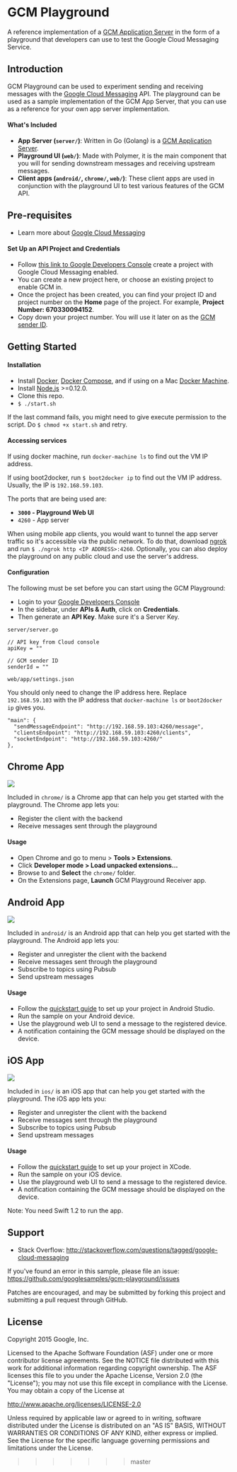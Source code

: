 GCM Playground
============

A reference implementation of a [GCM Application Server](https://developers.google.com/cloud-messaging/server#role) in the form of a playground that developers can use to test the Google Cloud Messaging Service.


Introduction
------------

GCM Playground can be used to experiment sending and receiving messages with the [Google Cloud Messaging](https://developers.google.com/cloud-messaging) API. The playground can be used as a sample implementation of the GCM App Server, that you can use as a reference for your own app server implementation.

#### What's Included

- **App Server (`server/`)**: Written in Go (Golang) is a [GCM Application Server](https://developers.google.com/cloud-messaging/server#role).
- **Playground UI (`web/`)**: Made with Polymer, it is the main component that you will for sending downstream messages and receiving upstream messages.
- **Client apps (`android/`, `chrome/`, `web/`)**: These client apps are used in conjunction with the playground UI to test various features of the GCM API.


Pre-requisites
--------------

- Learn more about [Google Cloud Messaging](https://developers.google.com/cloud-messaging/gcm)

#### Set Up an API Project and Credentials

- Follow [this link to Google Developers Console](https://console.developers.google.com/flows/enableapi?apiid=googlecloudmessaging) create a project with Google Cloud Messaging enabled.
- You can create a new project here, or choose an existing project to enable GCM in.
- Once the project has been created, you can find your project ID and project number on the **Home** page of the project. For example, **Project Number: 670330094152**.
- Copy down your project number. You will use it later on as the [GCM sender ID](https://developers.google.com/cloud-messaging/gcm.html#senderid).


Getting Started
---------------

#### Installation

- Install [Docker](https://docs.docker.com/installation/), [Docker Compose](https://docs.docker.com/compose/install/), and if using on a Mac [Docker Machine](https://docs.docker.com/machine/install-machine/).
- Install [Node.js](https://nodejs.org/download/) >=0.12.0.
- Clone this repo.
- `$ ./start.sh`

If the last command fails, you might need to give execute permission to the script. Do `$ chmod +x start.sh` and retry.



#### Accessing services

If using docker machine, run `docker-machine ls` to find out the VM IP address.

If using boot2docker, run `$ boot2docker ip` to find out the VM IP address. Usually, the IP is `192.168.59.103`.

The ports that are being used are:

- **`3000` - Playground Web UI**
- `4260` - App server

When using mobile app clients, you would want to tunnel the app server traffic so it's accessible via the public network. To do that, download [ngrok](https://ngrok.com) and run `$ ./ngrok http <IP ADDRESS>:4260`. Optionally, you can also deploy the playground on any public cloud and use the server's address.


#### Configuration

The following must be set before you can start using the GCM Playground:

- Login to your [Google Developers Console](https://console.developers.google.com)
- In the sidebar, under **APIs & Auth**, click on **Credentials**.
- Then generate an **API Key**. Make sure it's a Server Key.

`server/server.go`

    // API key from Cloud console
    apiKey = ""

    // GCM sender ID
    senderId = ""

`web/app/settings.json`

You should only need to change the IP address here. Replace `192.168.59.103` with the IP address that `docker-machine ls` or `boot2docker ip` gives you.

    "main": {
      "sendMessageEndpoint": "http://192.168.59.103:4260/message",
      "clientsEndpoint": "http://192.168.59.103:4260/clients",
      "socketEndpoint": "http://192.168.59.103:4260/"
    },

Chrome App
-----------

![](_docs/chrome.png)

Included in `chrome/` is a Chrome app that can help you get started with the playground. The Chrome app lets you:

- Register the client with the backend
- Receive messages sent through the playground

#### Usage

- Open Chrome and go to menu > **Tools > Extensions**.
- Click **Developer mode > Load unpacked extensions...**
- Browse to and **Select** the `chrome/` folder.
- On the Extensions page, **Launch** GCM Playground Receiver app.


Android App
------------

![](_docs/android.png)

Included in `android/` is an Android app that can help you get started with the playground. The Android app lets you:

- Register and unregister the client with the backend
- Receive messages sent through the playground
- Subscribe to topics using Pubsub
- Send upstream messages

#### Usage

- Follow the [quickstart guide](https://developers.google.com/cloud-messaging/) to set up your project in Android Studio.
- Run the sample on your Android device.
- Use the playground web UI to send a message to the registered device.
- A notification containing the GCM message should be displayed on the device.

iOS App
------------

![](_docs/ios.png)

Included in `ios/` is an iOS app that can help you get started with the playground. The iOS app lets you:

- Register and unregister the client with the backend
- Receive messages sent through the playground
- Subscribe to topics using Pubsub
- Send upstream messages

#### Usage

- Follow the [quickstart guide](https://developers.google.com/cloud-messaging/ios/start) to set up your project in XCode.
- Run the sample on your iOS device.
- Use the playground web UI to send a message to the registered device.
- A notification containing the GCM message should be displayed on the device.

Note: You need Swift 1.2 to run the app.


Support
-------

- Stack Overflow: http://stackoverflow.com/questions/tagged/google-cloud-messaging

If you've found an error in this sample, please file an issue: https://github.com/googlesamples/gcm-playground/issues

Patches are encouraged, and may be submitted by forking this project and submitting a pull request through GitHub.


License
-------

Copyright 2015 Google, Inc.

Licensed to the Apache Software Foundation (ASF) under one or more contributor
license agreements.  See the NOTICE file distributed with this work for
additional information regarding copyright ownership.  The ASF licenses this
file to you under the Apache License, Version 2.0 (the "License"); you may not
use this file except in compliance with the License.  You may obtain a copy of
the License at

  http://www.apache.org/licenses/LICENSE-2.0

Unless required by applicable law or agreed to in writing, software
distributed under the License is distributed on an "AS IS" BASIS, WITHOUT
WARRANTIES OR CONDITIONS OF ANY KIND, either express or implied.  See the
License for the specific language governing permissions and limitations under
the License.
>>>>>>> master
